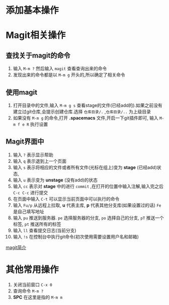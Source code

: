 # 添加基本操作

# Magit相关操作

## 查找关于magit的命令

1. 输入 `M-m ?` 然后输入 `magit` 查看查询出来的命令
2. 发现出来的命令都是以 `M-m g` 开头的,所以确定了相关命令

## 使用magit

1. 打开目录中的文件,输入 `M-m g s` 查看stage的文件(已经add的).如果之前没有建立过git仓库,会提示创建仓库.选择 `仓库目录/.` ,`仓库目录/..` 为上级目录
2. 如果没有 `M-m g` 的命令,打开 **.spacemacs** 文件,开启一下git插件即可, 输入 `M-m f e R` 执行设置

## Magit界面中

1. 输入 `?` 表示显示帮助
2. 输入 `q` 表示退到上一个页面
3. 输入 `s` 表示将相应的文件或者所有文件(光标在组上)变为 **stage** (已经add)状态,
4. 输入 `u` 表示变为 **unstage** (没有add)的状态
5. 输入 `cc` 表示对 **stage** 中的进行 `commit` ,在打开的位置中输入注解,输入完之后 `C-c C-c` 进行提交
6. 在页面中输入 `C-t` 可以显示当前页面中可以执行的命令
7. 输入 `Fu/p` 从远程上拉取, **u** 代表主库, **p** 代表其他分支库(如果设置过的话) `Fe` 是自己填写地址
8. 输入 `pu` 推送到服务器. `pe` 选择服务器的分支, `po` 选择自己的分支, `pT` 推送一个标签, `pt` 推送所有的标签
9. 输入 `ll` 查看提交日志(当前分支)
10. 输入 `!s` 在控制台中执行git命令(初次使用需要设置用户名和邮箱)

[magit简介](http://jixiuf.github.io/blog/000100-emacs-magit.html)

# 其他常用操作

1. 关闭当前窗口 `C-x 0`
2. 查询命令 `M-m ?`
3. **SPC** 在这里是指的 `M-m m`
